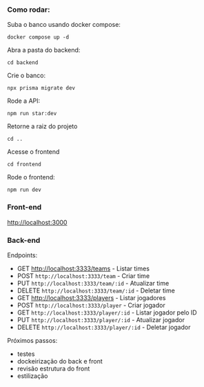 ### **Como rodar**:
Suba o banco usando docker compose:
```
docker compose up -d
```
Abra a pasta do backend:
```
cd backend
```
Crie o banco:
```
npx prisma migrate dev
```
Rode a API:
```
npm run star:dev
```
Retorne a raiz do projeto
```
cd ..
```
Acesse o frontend
```
cd frontend
```
Rode o frontend:
```
npm run dev
```

### **Front-end**
[http://localhost:3000](http://localhost:3000)

### **Back-end**
Endpoints:
- GET [http://localhost:3333/teams](http://localhost:3333/teams) - Listar times
- POST `http://localhost:3333/team` - Criar time
- PUT `http://localhost:3333/team/:id` - Atualizar time
- DELETE `http://localhost:3333/team/:id` - Deletar time
- GET [http://localhost:3333/players](http://localhost:3333/players) - Listar jogadores
- POST `http://localhost:3333/player` - Criar jogador
- GET `http://localhost:3333/player/:id` - Listar jogador pelo ID
- PUT `http://localhost:3333/player/:id` - Atualizar jogador
- DELETE `http://localhost:3333/player/:id` - Deletar jogador

Próximos passos:
- testes
- dockeirização do back e front
- revisão estrutura do front
- estilização